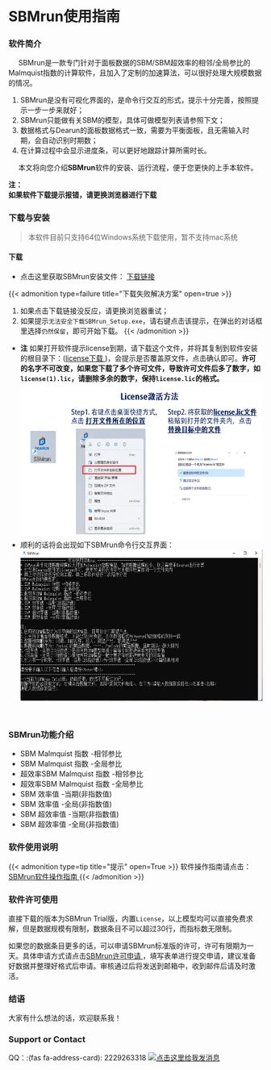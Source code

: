 # SBMrun使用指南


<script src="https://kit.fontawesome.com/5519c56e9e.js" crossorigin="anonymous"></script>
<script src="https://assets.salesmartly.com/js/project_3040_3314_1657543658.js"></script>
### 软件简介

&nbsp;&nbsp;&nbsp;&nbsp;<i class="fa-brands fa-fly"></i> SBMrun是一款专门针对于面板数据的SBM/SBM超效率的相邻/全局参比的Malmquist指数的计算软件，且加入了定制的加速算法，可以很好处理大规模数据的情况。
1. SBMrun是没有可视化界面的，是命令行交互的形式，提示十分完善，按照提示一步一步来就好；
2. SBMrun只能做有关SBM的模型，具体可做模型列表请参照下文；
3. 数据格式与Dearun的面板数据格式一致，需要为平衡面板，且无需输入时期，会自动识别时期数；
4. 在计算过程中会显示进度条，可以更好地跟踪计算所需时长。


&nbsp;&nbsp;&nbsp;&nbsp;<i class="fa-solid fa-book-bookmark"></i>  本文将向您介绍**SBMrun**软件的安装、运行流程，便于您更快的上手本软件。  
 

**注：**  
**如果软件下载提示报错，请更换浏览器进行下载**  

### 下载与安装
> 本软件目前只支持64位Windows系统下载使用，暂不支持mac系统  
#### 下载
- 点击这里获取SBMrun安装文件：<i class="fa-solid fa-file-zipper"></i> [下载链接](http://1.116.143.157/SBMrun_Setup.exe)

{{< admonition type=failure title="下载失败解决方案" open=true >}}
1. 如果点击下载链接没反应，请更换浏览器重试；
2. 如果提示`无法安全下载SBMrun_Setup.exe`，请右键点击该提示，在弹出的对话框里选择`仍然保留`，即可开始下载。
{{< /admonition >}}

- **注**  如果打开软件提示license到期，请下载这个文件，并将其复制到软件安装的根目录下：([license下载 <i class="fa-solid fa-up-right-from-square"></i>](http://1.116.143.157/license.lic))，会提示是否覆盖原文件，点击确认即可。**许可的名字不可改变，如果您下载了多个许可文件，导致许可文件后多了数字，如`license(1).lic`，请删除多余的数字，保持`license.lic`的格式。**
<img src="\images\SBMrun许可安装.png" width = "500" height = "310" alt="图片无法加载" align=center /></img>  
- 顺利的话将会出现如下SBMrun命令行交互界面：
<img src="\images\展示_2.png" width = "600" height = "300" alt="图片无法加载" align=center /></img>  

<br/>  

### SBMrun功能介绍

- SBM Malmquist 指数 -相邻参比
- SBM Malmquist 指数 -全局参比
- 超效率SBM Malmquist 指数 -相邻参比
- 超效率SBM Malmquist 指数 -全局参比
- SBM 效率值 -当期(非指数值)
- SBM 效率值 -全局(非指数值)
- SBM 超效率值 -当期(非指数值)
- SBM 超效率值 -全局(非指数值)

### 软件使用说明
{{< admonition type=tip title="提示" open=True >}}
软件操作指南请点击：[SBMrun软件操作指南 <i class="fa-solid fa-up-right-from-square"></i>](https://docs.qq.com/doc/DS2Z3VkhKV2hySGhH)
{{< /admonition >}}

### 软件许可使用
<i class="fa-solid fa-battery-empty"></i>  直接下载的版本为SBMrun Trial版，内置`License`，以上模型均可以直接免费求解，但是数据规模有限制，数据条目不可以超过30行，而指标数无限制。

<i class="fa-solid fa-compass"></i>   如果您的数据条目更多的话，可以申请SBMrun标准版的许可，许可有限期为一天。具体申请方式请点击[SBMrun许可申请 <i class="fa-solid fa-up-right-from-square"></i>](../application/)，填写表单进行提交申请，建议准备好数据并整理好格式后申请。审核通过后将发送到邮箱中，收到邮件后请及时激活。


### 结语
<i class="fa-solid fa-award"></i>  大家有什么想法的话，欢迎联系我！

### Support or Contact
<i class="fa-brands fa-qq"></i> QQ：:(fas fa-address-card): 2229263318
<a target="_blank" href="http://wpa.qq.com/msgrd?v=3&uin=2229263318&site=qq&menu=yes"><img border="0" src="http://wpa.qq.com/pa?p=2:2229263318:41" alt="点击这里给我发消息" title="点击这里给我发消息"/></a>
